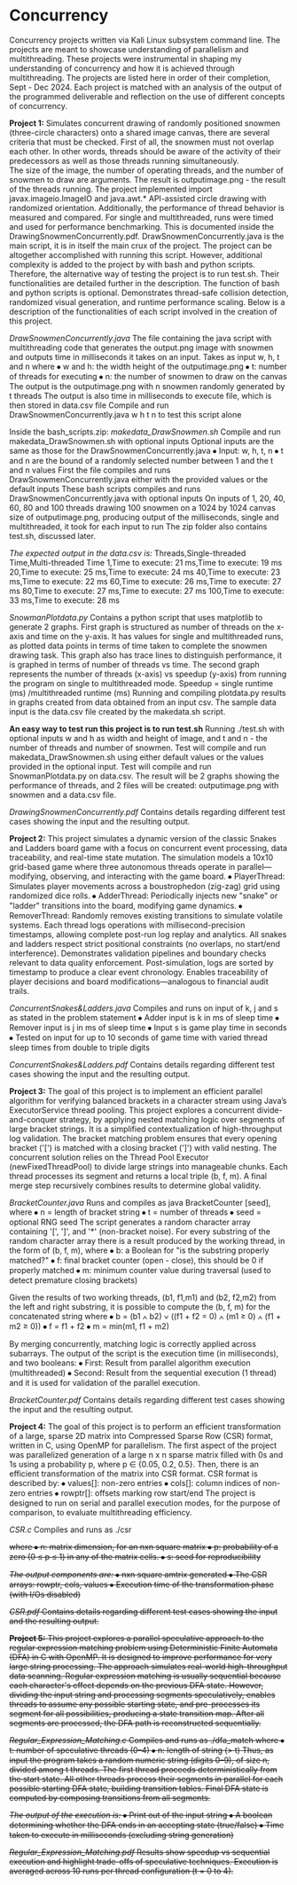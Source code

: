 # Concurrency
Concurrency projects written via Kali Linux subsystem command line. The projects are meant to showcase understanding of parallelism and multithreading. 
These projects were instrumental in shaping my understanding of concurrency and how it is achieved through multithreading. The projects are listed here in order of their completion, Sept - Dec 2024. Each project is matched with an analysis of the output of the programmed deliverable and reflection on the use of different concepts of concurrency.

**Project 1:**
Simulates concurrent drawing of randomly positioned snowmen (three-circle characters) onto a shared image canvas, there are several criteria that must be checked. 
First of all, the snowmen must not overlap each other.
In other words, threads should be aware of the activity of their predecessors as well as those threads running simultaneously.  
The size of the image, the number of operating threads, and the number of snowmen to draw are arguments.
The result is outputimage.png - the result of the threads running.
The project implemented import javax.imageio.ImageIO and java.awt.* API-assisted circle drawing with randomized orientation.
Additionally, the performance of thread behavior is measured and compared. For single and multithreaded, runs were timed and used for performance benchmarking. This is documented inside the DrawingSnowmenConcurrently.pdf.
DrawSnowmenConcurrently.java is the main script, it is in itself the main crux of the project. The project can be altogether accomplished with running this script.
However, additional complexity is added to the project by with bash and python scripts. Therefore, the alternative way of testing the project is to run test.sh. 
Their functionalities are detailed further in the description.
The function of bash and python scripts is optional.
Demonstrates thread-safe collision detection, randomized visual generation, and runtime performance scaling.
Below is a description of the functionalities of each script involved in the creation of this project.

_DrawSnowmenConcurrently.java_
The file containing the java script with multithreading code that generates the output.png image with snowmen and outputs time in milliseconds it takes on an input.
Takes as input w, h, t and n where
⦁	w and h: the width height of the outputimage.png
⦁	t: number of threads for executing
⦁	n: the number of snowmen to draw on the canvas
The output is the outputimage.png with n snowmen randomly generated by t threads
The output is also time in milliseconds to execute file, which is then stored in data.csv file
Compile and run DrawSnowmenConcurrently.java w h t n to test this script alone

Inside the bash_scripts.zip:
_makedata_DrawSnowmen.sh_
Compile and run makedata_DrawSnowmen.sh with optional inputs
Optional inputs are the same as those for the DrawSnowmenConcurrently.java
⦁	Input: w, h, t, n
⦁	t and n are the bound of a randomly selected number between 1 and the t and n values
First the file compiles and runs DrawSnowmenConcurrently.java either with the provided values or the default inputs
These bash scripts compiles and runs DrawSnowmenConcurrently.java with optional inputs
On inputs of 1, 20, 40, 60, 80 and 100 threads drawing 100 snowmen on a 1024 by 1024 canvas size of outputimage.png, producing output of the milliseconds, single and multithreaded, it took for each input to run
The zip folder also contains test.sh, discussed later.

_The expected output in the data.csv is:_
Threads,Single-threaded Time,Multi-threaded Time
1,Time to execute: 21 ms,Time to execute: 19 ms
20,Time to execute: 25 ms,Time to execute: 24 ms
40,Time to execute: 23 ms,Time to execute: 22 ms
60,Time to execute: 26 ms,Time to execute: 27 ms
80,Time to execute: 27 ms,Time to execute: 27 ms
100,Time to execute: 33 ms,Time to execute: 28 ms

_SnowmanPlotdata.py_
Contains a python script that uses matplotlib to generate 2 graphs. 
First graph is structured as number of threads on the x-axis and time on the y-axis. It has values for single and multithreaded runs, as plotted data points in terms of time taken to complete the snowmen drawing task. This graph also has trace lines to distinguish performance, it is graphed in terms of number of threads vs time. 
The second graph represents the number of threads (x-axis) vs speedup (y-axis) from running the program on single to multithreaded mode.
Speedup  = single runtime (ms) /multithreaded runtime (ms)
Running and compiling plotdata.py results in graphs created from data obtained from an input csv.
The sample data input is the data.csv file created by the makedata.sh script.

**An easy way to test run this project is to run test.sh**
Running ./test.sh with optional inputs w and h as width and height of image, and t and n - the number of threads and number of snowmen.
Test will compile and run makedata_DrawSnowmen.sh using either default values or the values provided in the optional input.
Test will compile and run SnowmanPlotdata.py on data.csv.
The result will be 2 graphs showing the performance of threads, and 2 files will be created: outputimage.png with snowmen and a data.csv file.

_DrawingSnowmenConcurrently.pdf_
Contains details regarding different test cases showing the input and the resulting output.

**Project 2:**
This project simulates a dynamic version of the classic Snakes and Ladders board game with a focus on concurrent event processing, data traceability, and real-time state mutation. 
The simulation models a 10x10 grid-based game where three autonomous threads operate in parallel—modifying, observing, and interacting with the game board. 
⦁	PlayerThread: Simulates player movements across a boustrophedon (zig-zag) grid using randomized dice rolls.
⦁	AdderThread: Periodically injects new "snake" or "ladder" transitions into the board, modifying game dynamics.
⦁	RemoverThread: Randomly removes existing transitions to simulate volatile systems.
Each thread logs operations with millisecond-precision timestamps, allowing complete post-run log replay and analytics.
All snakes and ladders respect strict positional constraints (no overlaps, no start/end interference).
Demonstrates validation pipelines and boundary checks relevant to data quality enforcement.
Post-simulation, logs are sorted by timestamp to produce a clear event chronology.
Enables traceability of player decisions and board modifications—analogous to financial audit trails.

_ConcurrentSnakes&Ladders.java_
Compiles and runs on input of k, j and s as stated in the problem statement
⦁	Adder input is k in ms of sleep time
⦁	Remover input is j in ms of sleep time
⦁	Input s is game play time in seconds
⦁	Tested on input for up to 10 seconds of game time with varied thread sleep times from double to triple digits

_ConcurrentSnakes&Ladders.pdf_
Contains details regarding different test cases showing the input and the resulting output.

**Project 3:**
The goal of this project is to implement an efficient parallel algorithm for verifying balanced brackets in a character stream using Java’s ExecutorService thread pooling.
This project explores a concurrent divide-and-conquer strategy, by applying nested matching logic over segments of large bracket strings. It is a simplified contextualization of high-throughput log validation.
The bracket matching problem ensures that every opening bracket ('[') is matched with a  closing bracket (']') with valid nesting. 
The concurrent solution relies on the Thread Pool Executor (newFixedThreadPool) to divide large strings into manageable chunks.
Each thread processes its segment and returns a local triple (b, f, m).
A final merge step recursively combines results to determine global validity. 

_BracketCounter.java_
Runs and compiles as java BracketCounter <n> <t> [seed], where
⦁	n = length of bracket string
⦁	t = number of threads
⦁	seed = optional RNG seed
The script generates a random character array containing '[', ']', and '*' (non-bracket noise).
For every substring of the random character array there is a result produced by the working thread, in the form of (b, f, m), where
⦁	b: a Boolean for "is the substring properly matched?"
⦁	f: final bracket counter (open - close), this should be 0 if properly matched
⦁	m: minimum counter value during traversal (used to detect premature closing brackets)

Given the results of two working threads, (b1, f1,m1) and (b2, f2,m2) from the left and right substring, it is possible to compute the (b, f, m) for the concatenated string where
⦁	b = (b1 ∧ b2) ∨ ((f1 + f2 = 0) ∧ (m1 ≥ 0) ∧ (f1 + m2 ≥ 0))
⦁	f = f1 + f2
⦁	m = min(m1, f1 + m2)

By merging concurrently, matching logic is correctly applied across subarrays.
The output of the script is the execution time (in milliseconds), and two booleans:
⦁	First: Result from parallel algorithm execution (multithreaded)
⦁	Second: Result from the sequential execution (1 thread) and it is used for validation of the parallel execution.

_BracketCounter.pdf_
Contains details regarding different test cases showing the input and the resulting output.

**Project 4:**
The goal of this project is to perform an efficient transformation of a large, sparse 2D matrix into Compressed Sparse Row (CSR) format, written in C, using OpenMP for parallelism.
The first aspect of the project was parallelized generation of a large n x n sparse matrix filled with 0s and 1s using a probability p, where p ∈ {0.05, 0.2, 0.5}.
Then, there is an efficient transformation of the matrix into CSR format.
CSR format is described by:
⦁	values[]: non-zero entries
⦁	cols[]: column indices of non-zero entries
⦁	rowptr[]: offsets marking row start/end
The project is designed to run on serial and parallel execution modes, for the purpose of comparison, to evaluate multithreading efficiency.

_CSR.c_
Compiles and runs as ./csr <n> <p> <s> where
⦁	n: matrix dimension, for an nxn square matrix
⦁	p: probability of a zero (0 ≤ p ≤ 1) in any of the matrix cells.
⦁	s: seed for reproducibility

_The output components are:_ 
⦁	nxn square amtrix generated 
⦁	The CSR arrays: rowptr, cols, values
⦁	Execution time of the transformation phase (with I/Os disabled)

_CSR.pdf_
Contains details regarding different test cases showing the input and the resulting output.

**Project 5:**
This project explores a parallel speculative approach to the regular expression matching problem using Deterministic Finite Automata (DFA) in C with OpenMP. It is designed to improve performance for very large string processing. The approach simulates real-world high-throughput data scanning.
Regular expression matching is usually sequential because each character's effect depends on the previous DFA state. 
However, dividing the input string and processing segments speculatively, enables threads to assume any possible starting state, and pre-processes its segment for all possibilities, producing a state transition map. 
After all segments are processed, the DFA path is reconstructed sequentially.

_Regular_Expression_Matching.c_
Compiles and runs as ./dfa_match <t> <n> where
⦁	t: number of speculative threads (0–4)
⦁	n: length of string (> t)
Thus, as input the program takes a random numeric string (digits 0–9), of size n, divided among t threads.
The first thread proceeds deterministically from the start state.
All other threads process their segments in parallel for each possible starting DFA state, building transition tables.
Final DFA state is computed by composing transitions from all segments.

_The output of the execution is:_
⦁	Print out of the input string
⦁	A boolean determining whether the DFA ends in an accepting state (true/false)
⦁	Time taken to execute in milliseconds (excluding string generation)

_Regular_Expression_Matching.pdf_
Results show speedup vs sequential execution and highlight trade-offs of speculative techniques. 
Execution is averaged across 10 runs per thread configuration (t = 0 to 4).

